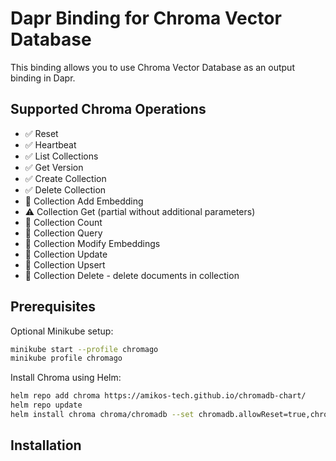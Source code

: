 # Dapr Binding for Chroma Vector Database

This binding allows you to use Chroma Vector Database as an output binding in Dapr.

## Supported Chroma Operations

- ✅ Reset
- ✅ Heartbeat
- ✅ List Collections
- ✅ Get Version
- ✅ Create Collection
- ✅ Delete Collection
- 🚫 Collection Add Embedding
- ⚠️ Collection Get (partial without additional parameters)
- 🚫 Collection Count
- 🚫 Collection Query
- 🚫 Collection Modify Embeddings
- 🚫 Collection Update
- 🚫 Collection Upsert
- 🚫 Collection Delete - delete documents in collection

## Prerequisites

Optional Minikube setup:

```bash
minikube start --profile chromago
minikube profile chromago
```

Install Chroma using Helm:

```bash
helm repo add chroma https://amikos-tech.github.io/chromadb-chart/
helm repo update
helm install chroma chroma/chromadb --set chromadb.allowReset=true,chromadb.apiVersion=0.4.5-dev
```

## Installation

```bash
